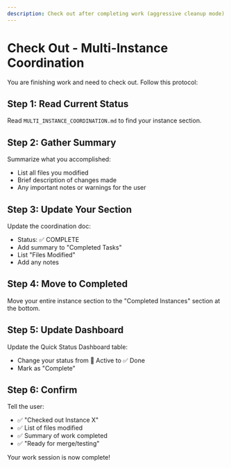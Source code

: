 ```yaml
---
description: Check out after completing work (aggressive cleanup mode)
---
```


# Check Out - Multi-Instance Coordination

You are finishing work and need to check out. Follow this protocol:

## Step 1: Read Current Status
Read `MULTI_INSTANCE_COORDINATION.md` to find your instance section.

## Step 2: Gather Summary
Summarize what you accomplished:
- List all files you modified
- Brief description of changes made
- Any important notes or warnings for the user

## Step 3: Update Your Section
Update the coordination doc:
- Status: ✅ COMPLETE
- Add summary to "Completed Tasks"
- List "Files Modified"
- Add any notes

## Step 4: Move to Completed
Move your entire instance section to the "Completed Instances" section at the bottom.

## Step 5: Update Dashboard
Update the Quick Status Dashboard table:
- Change your status from 🔄 Active to ✅ Done
- Mark as "Complete"

## Step 6: Confirm
Tell the user:
- ✅ "Checked out Instance X"
- ✅ List of files modified
- ✅ Summary of work completed
- ✅ "Ready for merge/testing"

Your work session is now complete!
